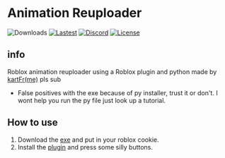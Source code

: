 # Animation Reuploader
![Downloads](https://img.shields.io/github/downloads/kartfr/Auto-Animation-Reuploader/total)
[![Lastest](https://img.shields.io/github/v/release/kartfr/Auto-Animation-Reuploader)](https://github.com/kartFr/Auto-Animation-Stealer/releases/latest)
[![Discord](https://img.shields.io/discord/1238572493925646347?label=Discord&logo=discord&logoColor=white)](https://discord.gg/DhdCWJukWn)
[![License](https://img.shields.io/github/license/kartFr/Auto-Animation-Reuploader)](https://github.com/kartFr/Auto-Animation-Reuploader?tab=GPL-3.0-1-ov-file)

## info
Roblox animation reuploader using a Roblox plugin and python
made by [kartFr(me)](https://www.youtube.com/channel/UCj0gxlFS3Av3Fweou2BhEdw) pls sub
- False positives with the exe because of py installer, trust it or don't. I wont help you run the py file just look up a tutorial.

## How to use
1. Download the [exe](https://github.com/kartFr/Auto-Animation-Stealer/releases/latest) and put in your roblox cookie.
2. Install the [plugin](https://create.roblox.com/marketplace/asset/15358287993/AnimationStealer%3Fkeyword=&pageNumber=&pagePosition=) and press some silly buttons.
